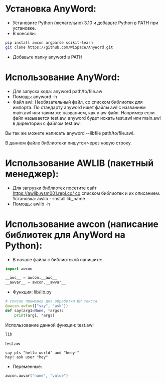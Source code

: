 # Установка AnyWord:
- Установите Python (желательно) 3.10 и добавьте Python в PATH при установке.
- В консоли:
```sh
pip install awcon argparse scikit-learn
git clone https://github.com/WiSpace/AnyWord.git
```
- Добавьте папку anyword в PATH

# Использование AnyWord:
- Для запуска кода: anyword path/to/file.aw
- Помощь: anyword -h
- Файл awl:
Необязательный файл, со списком библиотек для импорта. По стандарту anyword ищет файлы awl с названием main.awl или таким же названием, как у aw файл. Например если файл называется test.aw, anyword будет искать test.awl или main.awl в директории с файлом test.aw.

Вы так же можете написать anyword --libfile path/to/file.awl.

В данном файле библиотеки пишутся через новую строку.

# Использование AWLIB (пакетный менеджер):
- Для загрузки библиотек посетите сайт https://awlib.wsm001.repl.co/ со списком библиотек и их описанием. Установка: awlib --install lib_name
- Помощь: awlib -h

# Использование awcon (написание библиотек для AnyWord на Python):
- В начале файла с библиотекой напишите:
```py
import awcon

__awc__ = awcon.__awc__
__awvar__ = awcon.__awvar__
```
- Функция:
lib/lib.py
```py
# список примеров для обработки ИИ текста
@awcon.awfun(["say", "ask"])
def say(arg1=None, *args):
    print(arg1, *args)
```

Использование данной функции:
test.awl
```
lib
```

test.aw
```
say pls "hello world" and "heey!"
hey! ask user "hey"
```

- Переменные:
```py
awcon.awvar("name", "value")
```